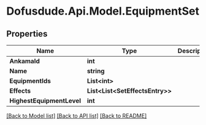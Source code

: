 # Dofusdude.Api.Model.EquipmentSet

## Properties

Name | Type | Description | Notes
------------ | ------------- | ------------- | -------------
**AnkamaId** | **int** |  | [optional] 
**Name** | **string** |  | [optional] 
**EquipmentIds** | **List&lt;int&gt;** |  | [optional] 
**Effects** | **List&lt;List&lt;SetEffectsEntry&gt;&gt;** |  | [optional] 
**HighestEquipmentLevel** | **int** |  | [optional] 

[[Back to Model list]](../README.md#documentation-for-models) [[Back to API list]](../README.md#documentation-for-api-endpoints) [[Back to README]](../README.md)

